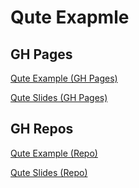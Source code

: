 # Qute Exapmle 

## GH Pages

[Qute Example (GH Pages)](https://davidenkovic.github.io/qute-example/)

[Qute Slides (GH Pages)](https://davidenkovic.github.io/qute-slides/) 

## GH Repos

[Qute Example (Repo)](https://github.com/davidenkovic/qute-example/)

[Qute Slides (Repo)](https://github.com/davidenkovic/qute-slides/) 
